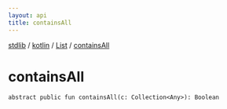 ```yaml
---
layout: api
title: containsAll
---
```

[stdlib](../../index.md) / [kotlin](../index.md) / [List](index.md) / [containsAll](containsAll.md)

# containsAll

```
abstract public fun containsAll(c: Collection<Any>): Boolean
```
